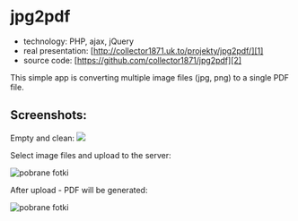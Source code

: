 # jpg2pdf

* technology: PHP, ajax, jQuery  
* real presentation:
[http://collector1871.uk.to/projekty/jpg2pdf/][1]
* source code:
[https://github.com/collector1871/jpg2pdf][2]   

This simple app is converting multiple image files (jpg, png) to a single PDF file. 

[1]: http://collector1871.uk.to/projekty/jpg2pdf/
[2]: https://github.com/collector1871/jpg2pdf

## Screenshots:

Empty and clean:
 
![](https://raw.githubusercontent.com/collector1871/jpg2pdf/master/screen1.jpg)

Select image files and upload to the server:

![pobrane fotki](https://raw.githubusercontent.com/collector1871/jpg2pdf/master/screen2.jpg)

After upload - PDF will be generated:

![pobrane fotki](https://raw.githubusercontent.com/collector1871/jpg2pdf/master/screen3.jpg)
